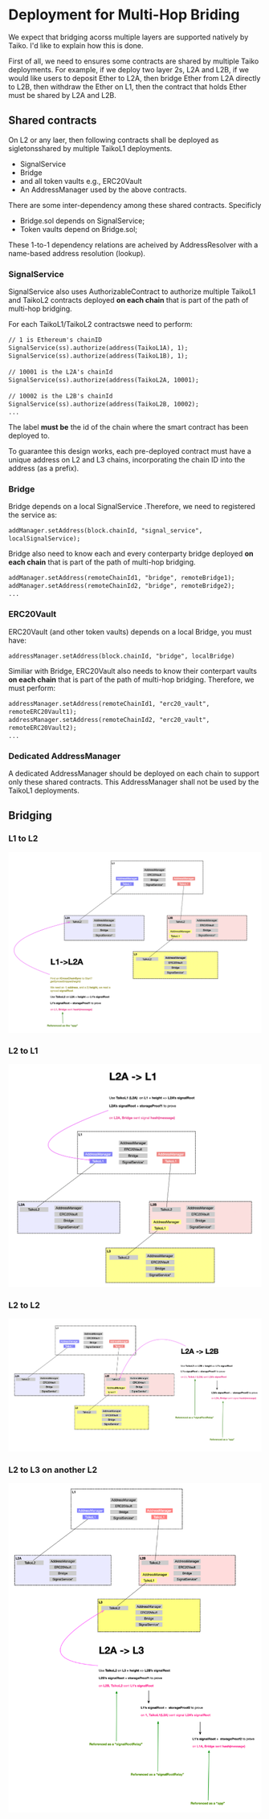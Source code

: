 # Deployment for Multi-Hop Briding

We expect that bridging acorss multiple layers are supported natively by Taiko. I'd like to explain how this is done.

First of all, we need to ensures some contracts are shared by multiple Taiko deployments. For example, if we deploy two layer 2s, L2A and L2B, if we would like users to deposit Ether to L2A, then bridge Ether from L2A directly to L2B, then withdraw the Ether on L1, then the contract that holds Ether must be shared by L2A and L2B.

## Shared contracts

On L2 or any laer, then following contracts shall be deployed as sigletonsshared by multiple TaikoL1 deployments.

- SignalService
- Bridge
- and all token vaults e.g., ERC20Vault
- An AddressManager used by the above contracts.

There are some inter-dependency among these shared contracts. Specificly

- Bridge.sol depends on SignalService;
- Token vaults depend on Bridge.sol;

These 1-to-1 dependency relations are acheived by AddressResolver with a name-based address resolution (lookup).

### SignalService

SignalService also uses AuthorizableContract to authorize multiple TaikoL1 and TaikoL2 contracts deployed **on each chain** that is part of the path of multi-hop bridging.

For each TaikoL1/TaikoL2 contractswe need to perform:

```solidity
// 1 is Ethereum's chainID
SignalService(ss).authorize(address(TaikoL1A), 1);
SignalService(ss).authorize(address(TaikoL1B), 1);

// 10001 is the L2A's chainId
SignalService(ss).authorize(address(TaikoL2A, 10001);

// 10002 is the L2B's chainId
SignalService(ss).authorize(address(TaikoL2B, 10002);
...
```

The label **must be** the id of the chain where the smart contract has been deployed to.

To guarantee this design works, each pre-deployed contract must have a unique address on L2 and L3 chains, incorporating the chain ID into the address (as a prefix).

### Bridge

Bridge depends on a local SignalService .Therefore, we need to registered the service as:

```solidity
addManager.setAddress(block.chainId, "signal_service", localSignalService);
```

Bridge also need to know each and every conterparty bridge deployed **on each chain** that is part of the path of multi-hop bridging.

```solidity
addManager.setAddress(remoteChainId1, "bridge", remoteBridge1);
addManager.setAddress(remoteChainId2, "bridge", remoteBridge2);
...
```

### ERC20Vault

ERC20Vault (and other token vaults) depends on a local Bridge, you must have:

```solidity
addressManager.setAddress(block.chainId, "bridge", localBridge)
```

Similiar with Bridge, ERC20Vault also needs to know their conterpart vaults **on each chain** that is part of the path of multi-hop bridging. Therefore, we must perform:

```solidity
addressManager.setAddress(remoteChainId1, "erc20_vault", remoteERC20Vault1);
addressManager.setAddress(remoteChainId2, "erc20_vault", remoteERC20Vault2);
...

```

### Dedicated AddressManager

A dedicated AddressManager should be deployed on each chain to support only these shared contracts. This AddressManager shall not be used by the TaikoL1 deployments.

## Bridging

### L1 to L2

![L1_to_L2](./multihop/L1_to_L2.png "L1 to L2")

### L2 to L1

![L2_to_L1](./multihop/L2_to_L1.png "L2 to L1")

### L2 to L2

![L2_to_L2](./multihop/L2_to_L2.png "L2 to L2")

### L2 to L3 on another L2

![L2A_to_L3](./multihop/L2A_to_L3.png "L2A to L3")

